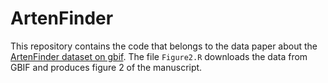# ArtenFinder
This repository contains the code that belongs to the data paper about the [ArtenFinder dataset on gbif](https://www.gbif.org/dataset/aa6c5ee6-d4d7-4a65-a04f-379cffbf4842).
The file `Figure2.R` downloads the data from GBIF and produces figure 2 of the manuscript.

